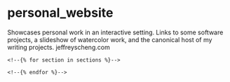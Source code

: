 # personal_website

Showcases personal work in an interactive setting.  Links to some software projects, a slideshow of watercolor work, and the canonical host of my writing projects.
jeffreyscheng.com

    <!--{% for section in sections %}-->

    <!--{% endfor %}-->